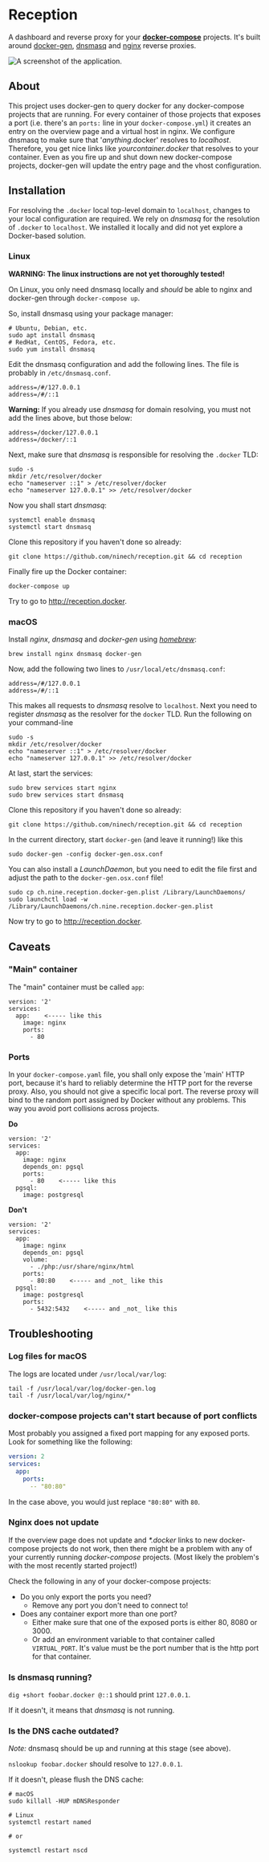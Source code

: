 # Reception

A dashboard and reverse proxy for your
[**docker-compose**](https://docs.docker.com/compose/) projects.
It's built around [docker-gen](https://github.com/jwilder/docker-gen),
[dnsmasq](http://www.thekelleys.org.uk/dnsmasq/doc.html) and
[nginx](https://nginx.org/) reverse proxies.

![A screenshot of the application.](https://cloud.githubusercontent.com/assets/804532/22060077/b49f6a2a-dd6f-11e6-9466-88ec8ab4a480.png)

## About

This project uses docker-gen to query docker for any docker-compose projects that are running. For every container of those projects that exposes a port (i.e. there's an `ports:` line in your `docker-compose.yml`) it creates an entry on the overview page and a virtual host in nginx. We configure dnsmasq to make sure that '_anything_.docker' resolves to *localhost*. Therefore, you get nice links like *yourcontainer.docker* that resolves to your container. Even as you fire up and shut down new docker-compose projects, docker-gen will update the entry page and the vhost configuration.

## Installation

For resolving the `.docker` local top-level domain to `localhost`, changes to
your local configuration are required. We rely on *dnsmasq* for the resolution
of `.docker` to `localhost`. We installed it locally and did not yet explore a
Docker-based solution.

### Linux

**WARNING: The linux instructions are not yet thoroughly tested!**

On Linux, you only need dnsmasq locally and *should* be able to nginx and
docker-gen through `docker-compose up`.

So, install dnsmasq using your package manager:

    # Ubuntu, Debian, etc.
    sudo apt install dnsmasq
    # RedHat, CentOS, Fedora, etc.
    sudo yum install dnsmasq

Edit the dnsmasq configuration and add the following lines.
The file is probably in `/etc/dnsmasq.conf`.

    address=/#/127.0.0.1
    address=/#/::1

**Warning:** If you already use *dnsmasq* for domain resolving, you must not add
the lines above, but those below:

    address=/docker/127.0.0.1
    address=/docker/::1

Next, make sure that *dnsmasq* is responsible for resolving the `.docker` TLD:

    sudo -s
    mkdir /etc/resolver/docker
    echo "nameserver ::1" > /etc/resolver/docker
    echo "nameserver 127.0.0.1" >> /etc/resolver/docker

Now you shall start *dnsmasq*:

    systemctl enable dnsmasq
    systemctl start dnsmasq

Clone this repository if you haven't done so already:

    git clone https://github.com/ninech/reception.git && cd reception

Finally fire up the Docker container:

    docker-compose up

Try to go to http://reception.docker.

### macOS

Install *nginx*, *dnsmasq* and *docker-gen* using *[homebrew](http://brew.sh/)*:

    brew install nginx dnsmasq docker-gen

Now, add the following two lines to `/usr/local/etc/dnsmasq.conf`:

    address=/#/127.0.0.1
    address=/#/::1

This makes all requests to *dnsmasq* resolve to `localhost`.
Next you need to register *dnsmasq* as the resolver for the `docker` TLD. Run the
following on your command-line

    sudo -s
    mkdir /etc/resolver/docker
    echo "nameserver ::1" > /etc/resolver/docker
    echo "nameserver 127.0.0.1" >> /etc/resolver/docker

At last, start the services:

    sudo brew services start nginx
    sudo brew services start dnsmasq

Clone this repository if you haven't done so already:

    git clone https://github.com/ninech/reception.git && cd reception

In the current directory, start `docker-gen` (and leave it running!) like this

    sudo docker-gen -config docker-gen.osx.conf

You can also install a *LaunchDaemon*, but you need to edit the file first and
adjust the path to the `docker-gen.osx.conf` file!

    sudo cp ch.nine.reception.docker-gen.plist /Library/LaunchDaemons/
    sudo launchctl load -w /Library/LaunchDaemons/ch.nine.reception.docker-gen.plist

Now try to go to http://reception.docker.

## Caveats

### "Main" container

The "main" container must be called `app`:

    version: '2'
    services:
      app:    <----- like this
        image: nginx
        ports:
          - 80

### Ports

In your `docker-compose.yaml` file, you shall only expose the 'main' HTTP port,
because it's hard to reliably determine the HTTP port for the reverse proxy.
Also, you should not give a specific local port.
The reverse proxy will bind to the random port assigned by Docker
without any problems. This way you avoid port collisions across projects.

**Do**

    version: '2'
    services:
      app:
        image: nginx
        depends_on: pgsql
        ports:
          - 80    <----- like this
      pgsql:
        image: postgresql

**Don't**

    version: '2'
    services:
      app:
        image: nginx
        depends_on: pgsql
        volume:
          - ./php:/usr/share/nginx/html
        ports:
          - 80:80    <----- and _not_ like this
      pgsql:
        image: postgresql
        ports:
          - 5432:5432    <----- and _not_ like this

## Troubleshooting

### Log files for macOS

The logs are located under `/usr/local/var/log`:

```shell
tail -f /usr/local/var/log/docker-gen.log
tail -f /usr/local/var/log/nginx/*
```

### docker-compose projects can't start because of port conflicts

Most probably you assigned a fixed port mapping for any exposed ports. Look for something like the following:

```yml
version: 2
services:
  app:
    ports:
      -- "80:80"
```

In the case above, you would just replace `"80:80"` with `80`.

### Nginx does not update

If the overview page does not update and *\*.docker* links to new docker-compose projects do not work, then there might be a problem with any of your currently running *docker-compose* projects. (Most likely the problem's with the most recently started project!)

Check the following in any of your docker-compose projects:

* Do you only export the ports you need?
  * Remove any port you don't need to connect to!
* Does any container export more than one port?
  * Either make sure that one of the exposed ports is either 80, 8080 or 3000.
  * Or add an environment variable to that container called `VIRTUAL_PORT`. It's value must be the port number that is the http port for that container.

### Is dnsmasq running?

`dig +short foobar.docker @::1` should print `127.0.0.1`.

If it doesn't, it means that *dnsmasq* is not running.

### Is the DNS cache outdated?

_Note:_ dnsmasq should be up and running at this stage (see above).

`nslookup foobar.docker` should resolve to `127.0.0.1`.

If it doesn't, please flush the DNS cache:

```shell
# macOS
sudo killall -HUP mDNSResponder

# Linux
systemctl restart named

# or

systemctl restart nscd
```
